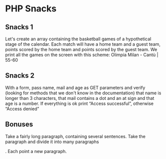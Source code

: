 # PHP Snacks

## Snacks 1

Let's create an array containing the basketball games of a hypothetical stage of the calendar. Each match will have a home team and a guest team, points scored by the home team and points scored by the guest team. We print all the games on the screen with this scheme:
Olimpia Milan - Cantù | 55-60

## Snacks 2

With a form, pass name, mail and age as GET parameters and verify (looking for methods that we don't know in the documentation) that name is longer than 3 characters, that mail contains a dot and an at sign and that age is a number. If everything is ok print “Access successful”, otherwise “Access denied”

## Bonuses

Take a fairly long paragraph, containing several sentences. Take the paragraph and divide it into many paragraphs <p>. Each point a new paragraph.

